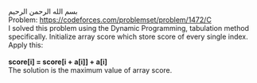 بسم الله الرحمن الرحيم
<br />
Problem: https://codeforces.com/problemset/problem/1472/C
<br />
I solved this problem using the Dynamic Programming, tabulation method specifically. Initialize array score which store score of every single index. Apply this: <br />
<br />
__score[i] = score[i + a[i]] + a[i]__
<br />
The solution is the maximum value of array score.
